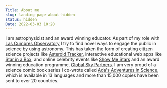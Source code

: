 ```yaml
---
Title: About me
slug: landing-page-about-hidden
status: hidden
Date: 2022-03-03 10:20
---
```


I am astrophysicist and an award winning educator.  As part of my role with [Las Cumbres Observatory](https://lco.global) I try to find novel ways to engage the public in science by using astronomy. This has taken the form of creating citizen science projects like [Asteroid Tracker](https://asteroidtracker.lco.global/), interactive educational web apps like [Star in a Box](https://starinabox.lco.global), and online celebrity events like [Show Me Stars](https://lco.global/news/show-me-stars/) and an award winning education programme, [Global Sky Partners](https://lco.global/education/partners). I am very proud of a science comic book series I co-wrote called [Ada's Adventures in Science](http://www.adacomic.uk), which is available in 13 languages and more than 15,000 copies have been sent to over 20 countries.
